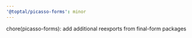 ```yaml
---
'@toptal/picasso-forms': minor
---
```


chore(picasso-forms): add additional reexports from final-form packages

